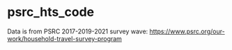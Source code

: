 # psrc_hts_code
Data is from PSRC 2017-2019-2021 survey wave: https://www.psrc.org/our-work/household-travel-survey-program
